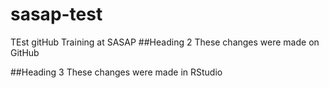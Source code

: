 # sasap-test
TEst gitHub Training at SASAP
##Heading 2
These changes were made on GitHub

##Heading 3
These changes were made in RStudio